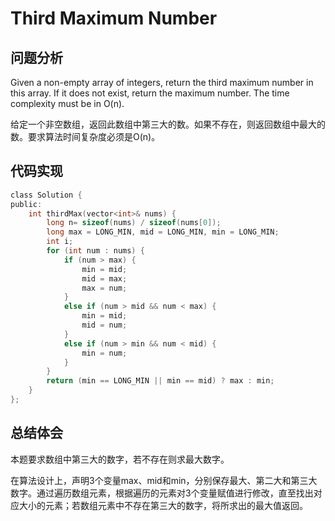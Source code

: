 #  Third Maximum Number

## 问题分析
Given a non-empty array of integers, return the third maximum number in this array. If it does not exist, return the maximum number. The time complexity must be in O(n).

给定一个非空数组，返回此数组中第三大的数。如果不存在，则返回数组中最大的数。要求算法时间复杂度必须是O(n)。

## 代码实现
``` C
class Solution {
public:
    int thirdMax(vector<int>& nums) {
        long n= sizeof(nums) / sizeof(nums[0]);
        long max = LONG_MIN, mid = LONG_MIN, min = LONG_MIN;
        int i;
        for (int num : nums) {
            if (num > max) {
                min = mid;
                mid = max;
                max = num;
            } 
            else if (num > mid && num < max) {
                min = mid;
                mid = num;
            } 
            else if (num > min && num < mid) {
                min = num;
            }
        }
        return (min == LONG_MIN || min == mid) ? max : min;
    }
};
```

## 总结体会

本题要求数组中第三大的数字，若不存在则求最大数字。

在算法设计上，声明3个变量max、mid和min，分别保存最大、第二大和第三大数字。通过遍历数组元素，根据遍历的元素对3个变量赋值进行修改，直至找出对应大小的元素；若数组元素中不存在第三大的数字，将所求出的最大值返回。

